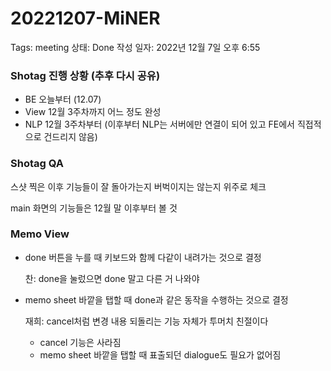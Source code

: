 # 20221207-MiNER

Tags: meeting
상태: Done
작성 일자: 2022년 12월 7일 오후 6:55

### Shotag 진행 상황 (추후 다시 공유)

- BE 오늘부터 (12.07)
- View 12월 3주차까지 어느 정도 완성
- NLP 12월 3주차부터 (이후부터 NLP는 서버에만 연결이 되어 있고 FE에서 직접적으로 건드리지 않음)

### Shotag QA

스샷 찍은 이후 기능들이 잘 돌아가는지 버벅이지는 않는지 위주로 체크

main 화면의 기능들은 12월 말 이후부터 볼 것

### Memo View

- done 버튼을 누를 때 키보드와 함께 다같이 내려가는 것으로 결정
    
    찬: done을 눌렀으면 done 말고 다른 거 나와야
    
- memo sheet 바깥을 탭할 때 done과 같은 동작을 수행하는 것으로 결정
    
    
    재희: cancel처럼 변경 내용 되돌리는 기능 자체가 투머치 친절이다
    
    - cancel 기능은 사라짐
    - memo sheet 바깥을 탭할 때 표출되던 dialogue도 필요가 없어짐